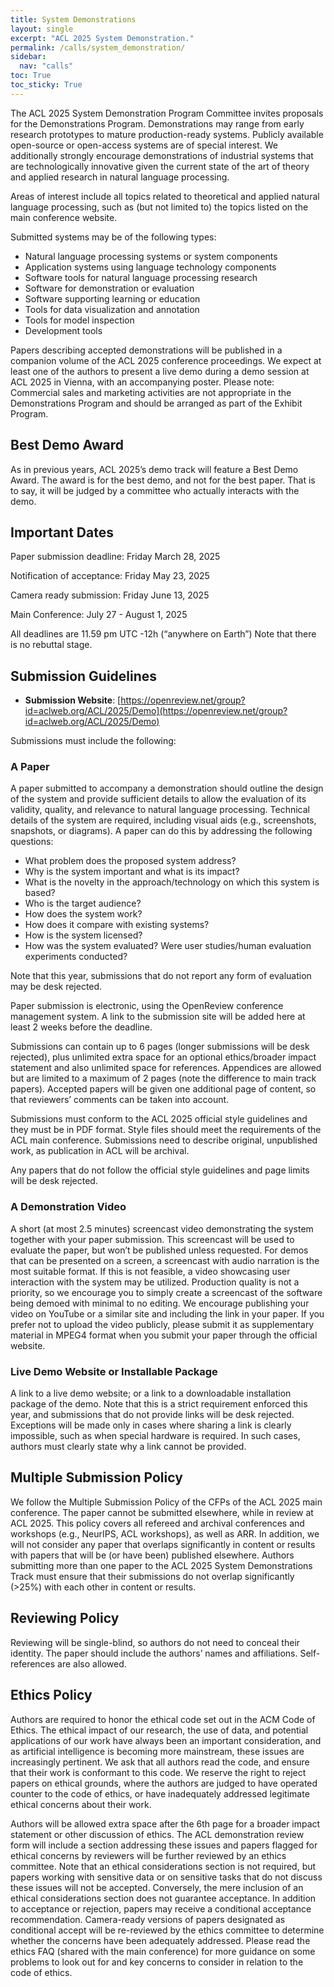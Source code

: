 ```yaml
---
title: System Demonstrations
layout: single
excerpt: "ACL 2025 System Demonstration."
permalink: /calls/system_demonstration/
sidebar:
  nav: "calls"
toc: True
toc_sticky: True
---
```


The ACL 2025 System Demonstration Program Committee invites proposals for the Demonstrations Program. Demonstrations may range from early research prototypes to mature production-ready systems. Publicly available open-source or open-access systems are of special interest. We additionally strongly encourage demonstrations of industrial systems that are technologically innovative given the current state of the art of theory and applied research in natural language processing.    

Areas of interest include all topics related to theoretical and applied natural language processing, such as (but not limited to) the topics listed on the main conference website.    

Submitted systems may be of the following types:    
- Natural language processing systems or system components    
- Application systems using language technology components    
- Software tools for natural language processing research    
- Software for demonstration or evaluation    
- Software supporting learning or education    
- Tools for data visualization and annotation    
- Tools for model inspection    
- Development tools    


Papers describing accepted demonstrations will be published in a companion volume of the ACL 2025 conference proceedings. We expect at least one of the authors to present a live demo during a demo session at ACL 2025 in Vienna, with an accompanying poster. Please note: Commercial sales and marketing activities are not appropriate in the Demonstrations Program and should be arranged as part of the Exhibit Program.    

## Best Demo Award

As in previous years, ACL 2025’s demo track will feature a Best Demo Award. The award is for the best demo, and not for the best paper. That is to say, it will be judged by a committee who actually interacts with the demo.    

## Important Dates

Paper submission deadline: Friday March 28, 2025     

Notification of acceptance: Friday May 23, 2025     

Camera ready submission: Friday June 13, 2025     

Main Conference: July 27 - August 1, 2025     

All deadlines are 11.59 pm UTC -12h (“anywhere on Earth”) Note that there is no rebuttal stage.     

## Submission Guidelines

- **Submission Website**: [https://openreview.net/group?id=aclweb.org/ACL/2025/Demo](https://openreview.net/group?id=aclweb.org/ACL/2025/Demo)

Submissions must include the following:    

### A Paper

A paper submitted to accompany a demonstration should outline the design of the system and provide sufficient details to allow the evaluation of its validity, quality, and relevance to natural language processing. Technical details of the system are required, including visual aids (e.g., screenshots, snapshots, or diagrams). A paper can do this by addressing the following questions:    

- What problem does the proposed system address?
- Why is the system important and what is its impact?
- What is the novelty in the approach/technology on which this system is based?
- Who is the target audience?
- How does the system work?
- How does it compare with existing systems?
- How is the system licensed?
- How was the system evaluated? Were user studies/human evaluation experiments conducted?     

Note that this year, submissions that do not report any form of evaluation may be desk rejected.

Paper submission is electronic, using the OpenReview conference management system. A link to the submission site will be added here at least 2 weeks before the deadline.      

Submissions can contain up to 6 pages (longer submissions will be desk rejected), plus unlimited extra space for an optional ethics/broader impact statement and also unlimited space for references. Appendices are allowed but are limited to a maximum of 2 pages (note the difference to main track papers). Accepted papers will be given one additional page of content, so that reviewers’ comments can be taken into account.     

Submissions must conform to the ACL 2025 official style guidelines and they must be in PDF format. Style files should meet the requirements of the ACL main conference. Submissions need to describe original, unpublished work, as publication in ACL will be archival.     

Any papers that do not follow the official style guidelines and page limits will be desk rejected.     

### A Demonstration Video

A short (at most 2.5 minutes) screencast video demonstrating the system together with your paper submission. This screencast will be used to evaluate the paper, but won’t be published unless requested. For demos that can be presented on a screen, a screencast with audio narration is the most suitable format. If this is not feasible, a video showcasing user interaction with the system may be utilized. Production quality is not a priority, so we encourage you to simply create a screencast of the software being demoed with minimal to no editing. We encourage publishing your video on YouTube or a similar site and including the link in your paper. If you prefer not to upload the video publicly, please submit it as supplementary material in MPEG4 format when you submit your paper through the official website.     

### Live Demo Website or Installable Package

A link to a live demo website; or a link to a downloadable installation package of the demo. Note that this is a strict requirement enforced this year, and submissions that do not provide links will be desk rejected. Exceptions will be made only in cases where sharing a link is clearly impossible, such as when special hardware is required. In such cases, authors must clearly state why a link cannot be provided.     

## Multiple Submission Policy

We follow the Multiple Submission Policy of the CFPs of the ACL 2025 main conference. The paper cannot be submitted elsewhere, while in review at ACL 2025. This policy covers all refereed and archival conferences and workshops (e.g., NeurIPS, ACL workshops), as well as ARR. In addition, we will not consider any paper that overlaps significantly in content or results with papers that will be (or have been) published elsewhere. Authors submitting more than one paper to the ACL 2025 System Demonstrations Track must ensure that their submissions do not overlap significantly (>25%) with each other in content or results.    

## Reviewing Policy

Reviewing will be single-blind, so authors do not need to conceal their identity. The paper should include the authors’ names and affiliations. Self-references are also allowed.    

## Ethics Policy

Authors are required to honor the ethical code set out in the ACM Code of Ethics. The ethical impact of our research, the use of data, and potential applications of our work have always been an important consideration, and as artificial intelligence is becoming more mainstream, these issues are increasingly pertinent. We ask that all authors read the code, and ensure that their work is conformant to this code. We reserve the right to reject papers on ethical grounds, where the authors are judged to have operated counter to the code of ethics, or have inadequately addressed legitimate ethical concerns about their work.    

Authors will be allowed extra space after the 6th page for a broader impact statement or other discussion of ethics. The ACL demonstration review form will include a section addressing these issues and papers flagged for ethical concerns by reviewers will be further reviewed by an ethics committee. Note that an ethical considerations section is not required, but papers working with sensitive data or on sensitive tasks that do not discuss these issues will not be accepted. Conversely, the mere inclusion of an ethical considerations section does not guarantee acceptance. In addition to acceptance or rejection, papers may receive a conditional acceptance recommendation. Camera-ready versions of papers designated as conditional accept will be re-reviewed by the ethics committee to determine whether the concerns have been adequately addressed. Please read the ethics FAQ (shared with the main conference) for more guidance on some problems to look out for and key concerns to consider in relation to the code of ethics.     

